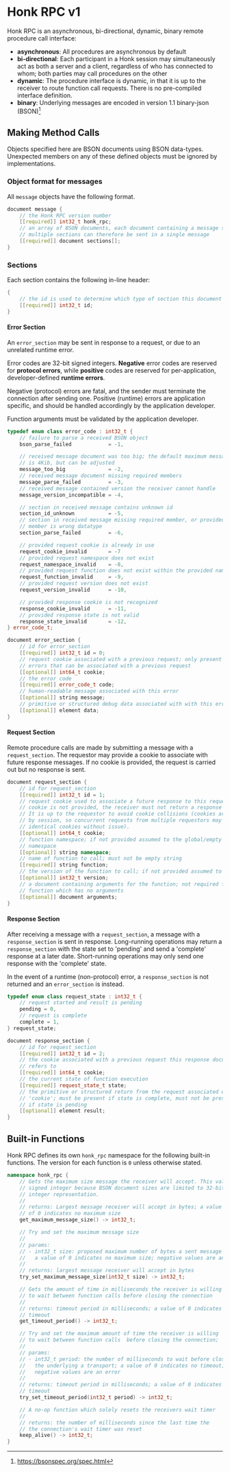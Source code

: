 # Honk RPC v1

Honk RPC is an asynchronous, bi-directional, dynamic, binary remote procedure call interface:
- **asynchronous**: All procedures are asynchronous by default
- **bi-directional**: Each participant in a Honk session may simultaneously act as both a server and a client, regardless of who has connected to whom; both parties may call procedures on the other
- **dynamic**: The procedure interface is dynamic, in that it is up to the receiver to route function call requests. There is no pre-compiled interface definition.
- **binary**: Underlying messages are encoded in version 1.1 binary-json (BSON)[^1]

## Making Method Calls

Objects specified here are BSON documents using BSON data-types. Unexpected members on any of these defined objects must be ignored by implementations.

### Object format for messages

All `message` objects have the following format.

```c++
document message {
    // the Honk RPC version number
    [[required]] int32_t honk_rpc;
    // an array of BSON documents, each document containing a message section
    // multiple sections can therefore be sent in a single message
    [[required]] document sections[];
}
```

### Sections

Each section contains the following in-line header:

```c++
{
    // the id is used to determine which type of section this document is
    [[required]] int32_t id;
}
```

#### Error Section

An `error_section` may be sent in response to a request, or due to an unrelated runtime error.

Error codes are 32-bit signed integers. **Negative** error codes are reserved for **protocol errors**, while **positive** codes are reserved for per-application, developer-defined **runtime errors**.

Negative (protocol) errors are fatal, and the sender must terminate the connection after sending one. Positive (runtime) errors are application specific, and should be handled accordingly by the application developer.

Function arguments must be validated by the application developer.

```c++
typedef enum class error_code : int32_t {
    // failure to parse a received BSON object
    bson_parse_failed            = -1,

    // received message document was too big; the default maximum message size
    // is 4Kib, but can be adjusted
    message_too_big              = -2,
    // received message document missing required members
    message_parse_failed         = -3,
    // received message contained version the receiver cannot handle
    message_version_incompatible = -4,

    // section in received message contains unknown id
    section_id_unknown           = -5,
    // section in received message missing required member, or provided
    // member is wrong datatype
    section_parse_failed         = -6,

    // provided request cookie is already in use
    request_cookie_invalid       = -7
    // provided request namespace does not exist
    request_namespace_invalid    = -8,
    // provided request function does not exist within the provided namespace
    request_function_invalid     = -9,
    // provided request version does not exist
    request_version_invalid      = -10,

    // provided response cookie is not recognized
    response_cookie_invalid      = -11,
    // provided response state is not valid
    response_state_invalid       = -12,
} error_code_t;

document error_section {
    // id for error_section
    [[required]] int32_t id = 0;
    // request cookie associated with a previous request; only present for
    // errors that can be associated with a previous request
    [[optional]] int64_t cookie;
    // the error code
    [[required]] error_code_t code;
    // human-readable message associated with this error
    [[optional]] string message;
    // primitive or structured debug data associated with with this error
    [[optional]] element data;
}
```
#### Request Section

Remote procedure calls are made by submitting a message with a `request_section`. The requestor may provide a cookie to associate with future response messages. If no cookie is provided, the request is carried out but no response is sent.

```c++
document request_section {
    // id for request_section
    [[required]] int32_t id = 1;
    // request cookie used to associate a future response to this request. If a
    // cookie is not provided, the receiver must not return a response section.
    // It is up to the requestor to avoid cookie collisions (cookies are scoped
    // by session, so concurrent requests from multiple requestors may use
    // identical cookies without issue).
    [[optional]] int64_t cookie;
    // function namespace; if not provided assumed to the global/empty ""
    // namespace
    [[optional]] string namespace;
    // name of function to call; must not be empty string
    [[required]] string function;
    // the version of the function to call; if not provided assumed to be 0
    [[optional]] int32_t version;
    // a document containing arguments for the function; not required for a
    // function which has no arguments
    [[optional]] document arguments;
}
```

#### Response Section

After receiving a message with a `request_section`, a message with a `response_section` is sent in response. Long-running operations may return a `response_section` with the state set to 'pending' and send a 'complete' response at a later date. Short-running operations may only send one response with the 'complete' state.

In the event of a runtime (non-protocol) error, a `response_section` is not returned and an `error_section` is instead.

```c++
typedef enum class request_state : int32_t {
    // request started and result is pending
    pending = 0,
    // request is complete
    complete = 1,
} request_state;

document response_section {
    // id for request_section
    [[required]] int32_t id = 2;
    // the cookie associated with a previous request this response document
    // refers to
    [[required]] int64_t cookie;
    // the current state of function execution
    [[required]] request_state_t state;
    // the primitive or structured return from the request associated with
    // 'cookie'; must be present if state is complete, must not be present
    // if state is pending
    [[optional]] element result;
}
```

## Built-in Functions

Honk RPC defines its own `honk_rpc` namespace for the following built-in functions. The version for each function is `0` unless otherwise stated.

```c++
namespace honk_rpc {
    // Gets the maximum size message the receiver will accept. This value is a
    // signed integer because BSON document sizes are limited to 32-bit signed
    // integer representation.
    //
    // returns: Largest message receiver will accept in bytes; a value
    // of 0 indicates no maximum size
    get_maximum_message_size() -> int32_t;

    // Try and set the maximum message size
    //
    // params:
    // - int32_t size: proposed maximum number of bytes a sent message can be;
    //   a value of 0 indicates no maximum size; negative values are an error
    //
    // returns: largest message receiver will accept in bytes
    try_set_maximum_message_size(int32_t size) -> int32_t;

    // Gets the amount of time in milliseconds the receiver is willing
    // to wait between function calls before closing the connection
    //
    // returns: timeout period in milliseconds; a value of 0 indicates no
    // timeout
    get_timeout_period() -> int32_t;

    // Try and set the maximum amount of time the receiver is willing
    // to wait between function calls  before closing the connection;
    //
    // params:
    // - int32_t period: the number of milliseconds to wait before closing
    //   the underlying a transport; a value of 0 indicates no timeout;
    //   negative values are an error
    //
    // returns: timeout period in milliseconds; a value of 0 indicates no
    // timeout
    try_set_timeout_period(int32_t period) -> int32_t;

    // A no-op function which solely resets the receivers wait timer
    //
    // returns: the number of milliseconds since the last time the
    // the connection's wait timer was reset
    keep_alive() -> int32_t;
}
```

[^1]: https://bsonspec.org/spec.html
